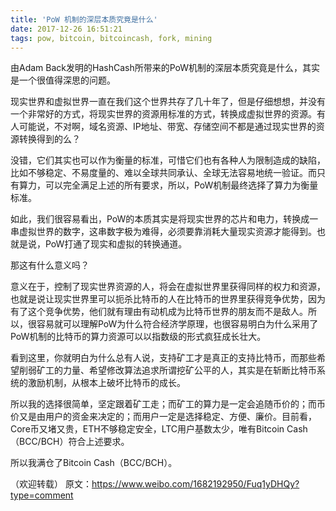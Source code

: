 ```yaml
---
title: 'PoW 机制的深层本质究竟是什么'
date: 2017-12-26 16:51:21
tags: pow, bitcoin, bitcoincash, fork, mining
---
```


由Adam Back发明的HashCash所带来的PoW机制的深层本质究竟是什么，其实是一个很值得深思的问题。

<!--more-->

现实世界和虚拟世界一直在我们这个世界共存了几十年了，但是仔细想想，并没有一个非常好的方式，将现实世界的资源用标准的方式，转换成虚拟世界的资源。有人可能说，不对啊，域名资源、IP地址、带宽、存储空间不都是通过现实世界的资源转换得到的么？

没错，它们其实也可以作为衡量的标准，可惜它们也有各种人为限制造成的缺陷，比如不够稳定、不易度量的、难以全球共同承认、全球无法容易地统一验证。而只有算力，可以完全满足上述的所有要求，所以，PoW机制最终选择了算力为衡量标准。

如此，我们很容易看出，PoW的本质其实是将现实世界的芯片和电力，转换成一串虚拟世界的数字，这串数字极为难得，必须要靠消耗大量现实资源才能得到。也就是说，PoW打通了现实和虚拟的转换通道。

那这有什么意义吗？

意义在于，控制了现实世界资源的人，将会在虚拟世界里获得同样的权力和资源，也就是说让现实世界里可以扼杀比特币的人在比特币的世界里获得竞争优势，因为有了这个竞争优势，他们就有理由有动机成为比特币世界的朋友而不是敌人。所以，很容易就可以理解PoW为什么符合经济学原理，也很容易明白为什么采用了PoW机制的比特币的算力资源可以以指数级的形式疯狂成长壮大。

看到这里，你就明白为什么总有人说，支持矿工才是真正的支持比特币，而那些希望削弱矿工的力量、希望修改算法追求所谓挖矿公平的人，其实是在斩断比特币系统的激励机制，从根本上破坏比特币的成长。

所以我的选择很简单，坚定跟着矿工走；而矿工的算力是一定会追随币价的；而币价又是由用户的资金来决定的；而用户一定是选择稳定、方便、廉价。目前看，Core币又堵又贵，ETH不够稳定安全，LTC用户基数太少，唯有Bitcoin Cash（BCC/BCH）符合上述要求。

所以我满仓了Bitcoin Cash（BCC/BCH）。

（欢迎转载）
原文：https://www.weibo.com/1682192950/Fuq1yDHQy?type=comment
